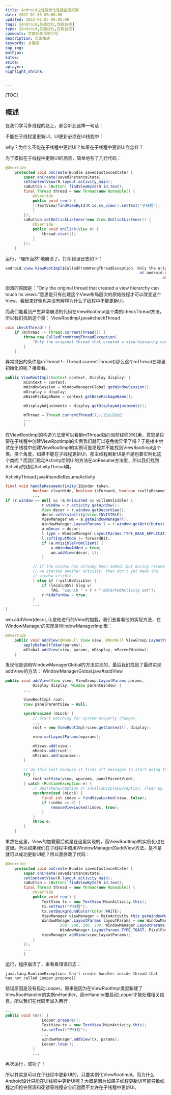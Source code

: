 ```yaml
---
title: Android之性能优化性能监控框架
date: 2022-01-05 00:00:00
updated: 2022-01-05 00:00:00
tags: [Android,性能优化,性能监控]
type: [Android,性能优化,性能监控]
comments: 性能优化框架介绍
description: 页面描述
keywords: 关键字
top_img:
mathjax:
katex:
aside:
aplayer:
highlight_shrink:


---
```


[TOC]

## 概述

在我们学习多线程的路上，都会听到这样一句话：

不能在子线程里更新UI，UI更新必须在UI线程中：

why？为什么不能在子线程中更新UI？如果在子线程中更新UI会怎样？

为了模拟在子线程中更新UI的场景，简单地写了几行代码：

```java
@Override
    protected void onCreate(Bundle savedInstanceState) {
        super.onCreate(savedInstanceState);
        setContentView(R.layout.activity_main);
        saButton = (Button) findViewById(R.id.text);
        final Thread thread = new Thread(new Runnable() {
            @Override
            public void run() {
            ((TextView)findViewById(R.id.sv_view)).setText("子线程");
            }
        });
        saButton.setOnClickListener(new View.OnClickListener() {
            @Override
            public void onClick(View v) {
                thread.start();
            }
        });
    }
```
运行，“理所当然”地崩溃了。打印错误日志如下：

```java
android.view.ViewRootImpl$CalledFromWrongThreadException: Only the original thread that created a view hierarchy can touch its views.
                                                           at android.view.ViewRootImpl.checkThread(ViewRootImpl.java:6357)
                                                                     at android.view.ViewRootImpl.requestLayout(ViewRootImpl.java:874)
```
崩溃的原因是：“Only the original thread that created a view hierarchy can touch its views.”意思是只有创建这个View布局层次的原始线程才可以改变这个View，看起来好像也并没有解释为什么子线程中不能更新UI。

而我们能看到产生异常崩溃的代码在ViewRootImpl这个类的checkThread方法，所以我们找到这个类：
ViewRootImpl.java#checkThread

```java
void checkThread() {
    if (mThread != Thread.currentThread()) {
        throw new CalledFromWrongThreadException(
            "Only the original thread that created a view hierarchy can touch its views.");
        }
    }
```
异常抛出的条件是mThread != Thread.currentThread()那么这个mThread在哪里初始化的呢？接着看。

```java
public ViewRootImpl(Context context, Display display) {
        mContext = context;
        mWindowSession = WindowManagerGlobal.getWindowSession();
        mDisplay = display;
        mBasePackageName = context.getBasePackageName();

        mDisplayAdjustments = display.getDisplayAdjustments();

        mThread = Thread.currentThread();//此处初始化
        ...
        }
```

在ViewRootImpl的构造方法里可以看到mThread指向当前线程的引用，意思是只要在子线程中创建ViewRootImpl的实例我们就可以避免抛异常了吗？于是楼主尝试在子线程中创建ViewRootImpl的实例可是发现并不能找到ViewRootImpl这个类。换个角度，如果不能在子线程更新UI，那主线程刷新UI是不是也要实例化这个类呢？而我们启动Activity绘制UI的方法在onResume方法里，所以我们找到Activity的线程ActivityThread类。

ActivityThread.java#handleResumeActivity

```java
final void handleResumeActivity(IBinder token,
            boolean clearHide, boolean isForward, boolean reallyResume) {
            ...
if (r.window == null && !a.mFinished && willBeVisible) {
                r.window = r.activity.getWindow();
                View decor = r.window.getDecorView();
                decor.setVisibility(View.INVISIBLE);
                ViewManager wm = a.getWindowManager();
                WindowManager.LayoutParams l = r.window.getAttributes();
                a.mDecor = decor;
                l.type = WindowManager.LayoutParams.TYPE_BASE_APPLICATION;
                l.softInputMode |= forwardBit;
                if (a.mVisibleFromClient) {
                    a.mWindowAdded = true;
                    wm.addView(decor, l);
                }

            // If the window has already been added, but during resume
            // we started another activity, then don't yet make the
            // window visible.
            } else if (!willBeVisible) {
                if (localLOGV) Slog.v(
                    TAG, "Launch " + r + " mStartedActivity set");
                r.hideForNow = true;
            }
            ...
}
```
wm.addView(decor, l);是他进行的View的加载，我们去看看他的实现方法，在WindowManager的实现类WindowManagerImpl里：

```java
@Override
    public void addView(@NonNull View view, @NonNull ViewGroup.LayoutParams params) {
        applyDefaultToken(params);
        mGlobal.addView(view, params, mDisplay, mParentWindow);
    }
```
发现他是调用WindowManagerGlobal的方法实现的，最后我们找到了最终实现addView的方法：
WindowManagerGlobal.java#addView

```java
public void addView(View view, ViewGroup.LayoutParams params,
            Display display, Window parentWindow) {
        ...

        ViewRootImpl root;
        View panelParentView = null;

        synchronized (mLock) {
            // Start watching for system property changes.
            ...
            root = new ViewRootImpl(view.getContext(), display);

            view.setLayoutParams(wparams);

            mViews.add(view);
            mRoots.add(root);
            mParams.add(wparams);
        }

        // do this last because it fires off messages to start doing things
        try {
            root.setView(view, wparams, panelParentView);
        } catch (RuntimeException e) {
            // BadTokenException or InvalidDisplayException, clean up.
            synchronized (mLock) {
                final int index = findViewLocked(view, false);
                if (index >= 0) {
                    removeViewLocked(index, true);
                }
            }
            throw e;
        }
    }
```
果然在这里，View的加载最后就是在这里实现的，而ViewRootImpl的实例化也在这里。所以如果我们在子线程中调用WindowManager的addView方法，是不是就可以成功更新UI呢？所以我修改了代码：

```java
@Override
    protected void onCreate(Bundle savedInstanceState) {
        super.onCreate(savedInstanceState);
        setContentView(R.layout.activity_main);
        saButton = (Button) findViewById(R.id.text);
        final Thread thread = new Thread(new Runnable() {
            @Override
            public void run() {
                TextView tx = new TextView(MainActivity.this);
                tx.setText("子线程");
                tx.setBackgroundColor(Color.WHITE);
                ViewManager viewManager = MainActivity.this.getWindowManager();
                WindowManager.LayoutParams layoutParams = new WindowManager.LayoutParams(
                        200, 200, 200, 200, WindowManager.LayoutParams.FIRST_SUB_WINDOW,
                        WindowManager.LayoutParams.TYPE_TOAST, PixelFormat.OPAQUE);
                viewManager.addView(view,layoutParams);
            }
        });
        ...
        }
```

运行，程序崩溃了，来看看错误日志：

```
java.lang.RuntimeException: Can't create handler inside thread that has not called Looper.prepare()
```
错误原因是没有启动Looper。原来是因为在ViewRootImpl类里新建了ViewRootHandler的实例mHandler，而mHandler要启动Looper才能处理相关信息。所以我们在代码里加入两行：


```java
...
public void run() {
                Looper.prepare();
                TextView tx = new TextView(MainActivity.this);
                tx.setText("子线程");
                ...
                windowManager.addView(tx, params);
                Looper.loop();
            }
            ...
```
再次运行，成功了！

所以其实是可以在子线程中更新UI的，只要实例化ViewRootImpl。而为什么Android设计只能在UI线程中更新UI呢？大概是因为如果子线程更新UI可能导致线程之间抢夺资源和死锁等线程安全问题而不允许在子线程中更新UI。
